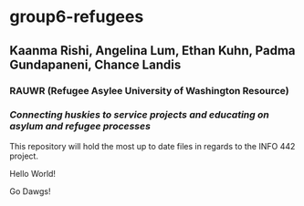 # group6-refugees

## **Kaanma Rishi, Angelina Lum, Ethan Kuhn, Padma Gundapaneni, Chance Landis**

### **RAUWR (Refugee Asylee University of Washington Resource)**

### *Connecting huskies to service projects and educating on asylum and refugee processes*

This repository will hold the most up to date files in regards to the INFO 442 project.

Hello World!

Go Dawgs!
